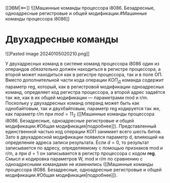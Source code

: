 [[ЭВМ|<==]]
![[Машинные команды процессора i8086. Безадресные, одноадресные регистровые и общей модификации.#Машинные команды процессора i8086]]
# Двухадресные команды

![[Pasted image 20240105020210.png]]

У двухадресных команд в системе команд процессора i8086 один из операндов *обязательно* должен находиться в регистре процессора, а второй может находиться как в регистре процессора, так и в поле ОП. Вместо дополнительной части кода операции $КОП_Д$ команда содержит параметр reg, который, как в регистровой модификации одноадресных команд, определяет код регистра процессора, а второй адрес задаётся так же, как в их общей модификации — параметрами mod и r/m. Поскольку у двухадресных команд операнд может быть как однобайтовым, так и двухбайтовым, параметр reg кодируется так же, как параметр r/m при $mod = 11_2$ ([[Машинные команды процессора i8086. Безадресные, одноадресные регистровые и общей модификации.#Общая модификация|подробнее]]).
Представленный единственной частью код операции КОП занимает всего шесть битов. Зато в двухадресной модификации появился параметр d, влияющий на определение адреса записи результата. Если $d = 0$, то результат записывается по адресу, определяемому с помощью признаков mod и r/m, а при $d = 1$ он записывается в регистр процессора с кодом **reg**. Смысл и кодировка параметров W, mod и r/m по сравнению с одноадресными командами не изменились ([[Машинные команды процессора i8086. Безадресные, одноадресные регистровые и общей модификации.#Общая модификация|подробнее]]).